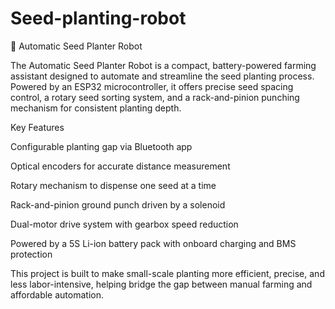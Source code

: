# Seed-planting-robot
🌱 Automatic Seed Planter Robot

The Automatic Seed Planter Robot is a compact, battery-powered farming assistant designed to automate and streamline the seed planting process. Powered by an ESP32 microcontroller, it offers precise seed spacing control, a rotary seed sorting system, and a rack-and-pinion punching mechanism for consistent planting depth.

Key Features

Configurable planting gap via Bluetooth app

Optical encoders for accurate distance measurement

Rotary mechanism to dispense one seed at a time

Rack-and-pinion ground punch driven by a solenoid

Dual-motor drive system with gearbox speed reduction

Powered by a 5S Li-ion battery pack with onboard charging and BMS protection

This project is built to make small-scale planting more efficient, precise, and less labor-intensive, helping bridge the gap between manual farming and affordable automation.
